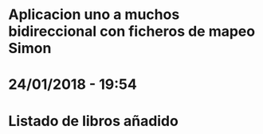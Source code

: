 # Aplicacion uno a muchos bidireccional con ficheros de mapeo Simon
# 24/01/2018 - 19:54 
# Listado de libros añadido